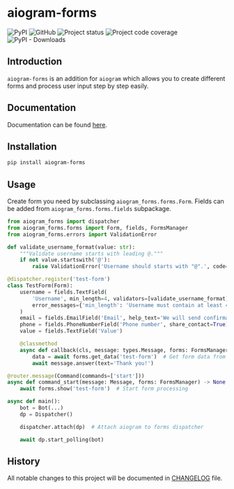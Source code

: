 # aiogram-forms
![PyPI](https://img.shields.io/pypi/v/aiogram-forms)
![GitHub](https://img.shields.io/github/license/13g10n/aiogram-forms)
![Project status](https://img.shields.io/pypi/status/aiogram-forms)
![Project code coverage](https://img.shields.io/badge/coverage-100%25-brightgreen)
![PyPI - Downloads](https://img.shields.io/pypi/dm/aiogram-forms?label=installs)

## Introduction
`aiogram-forms` is an addition for `aiogram` which allows you to create different forms and process user input step by step easily.

## Documentation
Documentation can be found [here](https://13g10n.com/docs/aiogram-forms).

## Installation
```bash
pip install aiogram-forms
```

## Usage
Create form you need by subclassing `aiogram_forms.forms.Form`. Fields can be added from `aiogram_forms.forms.fields` subpackage.
```python
from aiogram_forms import dispatcher
from aiogram_forms.forms import Form, fields, FormsManager
from aiogram_forms.errors import ValidationError

def validate_username_format(value: str):
    """Validate username starts with leading @."""
    if not value.startswith('@'):
        raise ValidationError('Username should starts with "@".', code='username_prefix')

@dispatcher.register('test-form')
class TestForm(Form):
    username = fields.TextField(
        'Username', min_length=4, validators=[validate_username_format],
        error_messages={'min_length': 'Username must contain at least 4 characters!'}
    )
    email = fields.EmailField('Email', help_text='We will send confirmation code.')
    phone = fields.PhoneNumberField('Phone number', share_contact=True)
    value = fields.TextField('Value')

    @classmethod
    async def callback(cls, message: types.Message, forms: FormsManager, **data) -> None:
        data = await forms.get_data('test-form')  # Get form data from state
        await message.answer(text='Thank you!')

@router.message(Command(commands=['start']))
async def command_start(message: Message, forms: FormsManager) -> None:
    await forms.show('test-form')  # Start form processing

async def main():
    bot = Bot(...)
    dp = Dispatcher()

    dispatcher.attach(dp)  # Attach aiogram to forms dispatcher 

    await dp.start_polling(bot)
```

## History
All notable changes to this project will be documented in [CHANGELOG](CHANGELOG.md) file.
